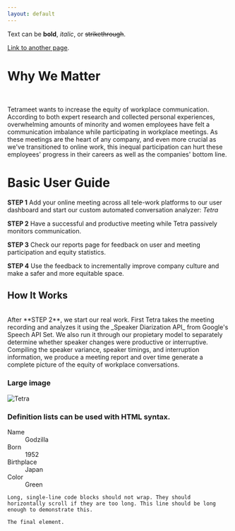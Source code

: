 ```yaml
---
layout: default
---
```


Text can be **bold**, _italic_, or ~~strikethrough~~.

[Link to another page](./another-page.html).

# Why We Matter

<br/>

Tetrameet wants to increase the equity of workplace communication. According to both expert research and collected personal experiences, overwhelming amounts of minority and women employees have felt a communication imbalance while participating in workplace meetings. As these meetings are the heart of any company, and even more crucial as we've transitioned to online work, this inequal participation can hurt these employees' progress in their careers as well as the companies' bottom line.


# Basic User Guide


**STEP 1** Add your online meeting across all tele-work platforms to our user dashboard and start our custom automated conversation analyzer: _Tetra_
<br/>

**STEP 2** Have a successful and productive meeting while Tetra passively monitors communication. 


**STEP 3** Check our reports page for feedback on user and meeting participation and equity statistics. 


**STEP 4** Use the feedback to incrementally improve company culture and make a safer and more equitable space.


## How It Works 
<br/>
After **STEP 2**, we start our real work. First Tetra takes the meeting recording and analyzes it using the _Speaker Diarization API_ from Google's Speech API Set. We also run it through our propietary model to separately determine whether speaker changes were productive or interruptive. Compiling the speaker variance, speaker timings, and interruption information, we produce a meeting report and over time generate a complete picture of the equity of workplace conversations. 


### Large image

![Tetra](./images/logo.png)


### Definition lists can be used with HTML syntax.

<dl>
<dt>Name</dt>
<dd>Godzilla</dd>
<dt>Born</dt>
<dd>1952</dd>
<dt>Birthplace</dt>
<dd>Japan</dd>
<dt>Color</dt>
<dd>Green</dd>
</dl>

```
Long, single-line code blocks should not wrap. They should horizontally scroll if they are too long. This line should be long enough to demonstrate this.
```

```
The final element.
```
